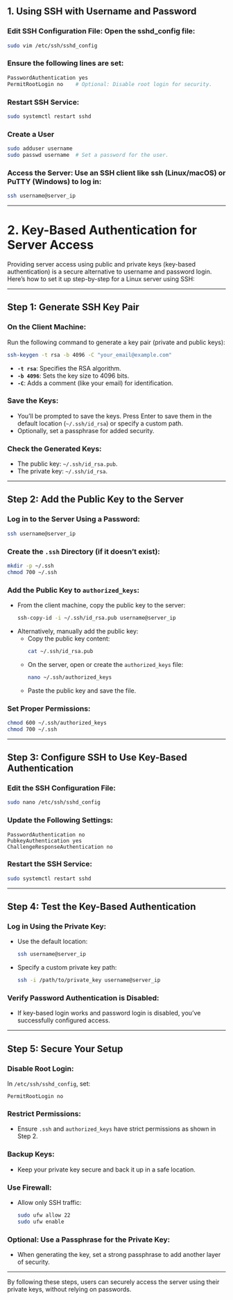 
## 1. Using SSH with Username and Password
### Edit SSH Configuration File: Open the sshd_config file:
```bash
sudo vim /etc/ssh/sshd_config
```
### Ensure the following lines are set:
```bash
PasswordAuthentication yes
PermitRootLogin no    # Optional: Disable root login for security.
```
### Restart SSH Service:
```bash
sudo systemctl restart sshd
```
### Create a User
```bash
sudo adduser username
sudo passwd username  # Set a password for the user.
```
### Access the Server: Use an SSH client like ssh (Linux/macOS) or PuTTY (Windows) to log in:
```bash
ssh username@server_ip
```
---
# 2. Key-Based Authentication for Server Access

Providing server access using public and private keys (key-based authentication) is a secure alternative to username and password login. Here’s how to set it up step-by-step for a Linux server using SSH:

---

## **Step 1: Generate SSH Key Pair**

### **On the Client Machine**:
Run the following command to generate a key pair (private and public keys):
```bash
ssh-keygen -t rsa -b 4096 -C "your_email@example.com"
```
- **`-t rsa`**: Specifies the RSA algorithm.
- **`-b 4096`**: Sets the key size to 4096 bits.
- **`-C`**: Adds a comment (like your email) for identification.

### **Save the Keys**:
- You’ll be prompted to save the keys. Press Enter to save them in the default location (`~/.ssh/id_rsa`) or specify a custom path.
- Optionally, set a passphrase for added security.

### **Check the Generated Keys**:
- The public key: `~/.ssh/id_rsa.pub`.
- The private key: `~/.ssh/id_rsa`.

---

## **Step 2: Add the Public Key to the Server**

### **Log in to the Server Using a Password**:
```bash
ssh username@server_ip
```

### **Create the `.ssh` Directory** (if it doesn’t exist):
```bash
mkdir -p ~/.ssh
chmod 700 ~/.ssh
```

### **Add the Public Key to `authorized_keys`**:
- From the client machine, copy the public key to the server:
  ```bash
  ssh-copy-id -i ~/.ssh/id_rsa.pub username@server_ip
  ```
- Alternatively, manually add the public key:
  - Copy the public key content:
    ```bash
    cat ~/.ssh/id_rsa.pub
    ```
  - On the server, open or create the `authorized_keys` file:
    ```bash
    nano ~/.ssh/authorized_keys
    ```
  - Paste the public key and save the file.

### **Set Proper Permissions**:
```bash
chmod 600 ~/.ssh/authorized_keys
chmod 700 ~/.ssh
```

---

## **Step 3: Configure SSH to Use Key-Based Authentication**

### **Edit the SSH Configuration File**:
```bash
sudo nano /etc/ssh/sshd_config
```

### **Update the Following Settings**:
```text
PasswordAuthentication no
PubkeyAuthentication yes
ChallengeResponseAuthentication no
```

### **Restart the SSH Service**:
```bash
sudo systemctl restart sshd
```

---

## **Step 4: Test the Key-Based Authentication**

### **Log in Using the Private Key**:
- Use the default location:
  ```bash
  ssh username@server_ip
  ```
- Specify a custom private key path:
  ```bash
  ssh -i /path/to/private_key username@server_ip
  ```

### **Verify Password Authentication is Disabled**:
- If key-based login works and password login is disabled, you’ve successfully configured access.

---

## **Step 5: Secure Your Setup**

### **Disable Root Login**:
In `/etc/ssh/sshd_config`, set:
```text
PermitRootLogin no
```

### **Restrict Permissions**:
- Ensure `.ssh` and `authorized_keys` have strict permissions as shown in Step 2.

### **Backup Keys**:
- Keep your private key secure and back it up in a safe location.

### **Use Firewall**:
- Allow only SSH traffic:
  ```bash
  sudo ufw allow 22
  sudo ufw enable
  ```

### **Optional**: Use a Passphrase for the Private Key:
- When generating the key, set a strong passphrase to add another layer of security.

---

By following these steps, users can securely access the server using their private keys, without relying on passwords.


